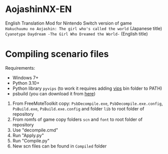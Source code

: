 # AojashinNX-EN
English Translation Mod for Nintendo Switch version of game<br>`Hakuchuumu no Aojashin: The girl who's called the world` (Japanese title)<br>`Cyanotype Daydream -The Girl Who Dreamed the World-` (English title)

# Compiling scenario files
Requirements:
- Windows 7+
- Python 3.10+
- Python library `pyvips` (to work it requires adding [vips](https://github.com/libvips/libvips/releases) bin folder to PATH)
- psbuild (you can download it from [here](https://github.com/UlyssesWu/FreeMote/releases/tag/v3.4.0))

1. From FreeMoteToolkit copy: `PsbDecompile.exe`, `PsbDecompile.exe.config`, `PsBuild.exe`, `PsBuild.exe.config` and folder `lib` to root folder of repository
2. From romfs of game copy folders `scn` and `font` to root folder of repository
3. Use "decompile.cmd"
4. Run "Apply.py"
5. Run "Compile.py"
6. New scn files can be found in `Compiled` folder

